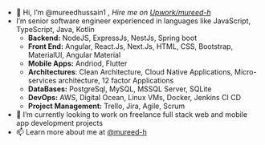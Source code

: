 - 👋 Hi, I’m @mureedhussain1 , *Hire me on [Upwork/mureed-h](https://www.upwork.com/freelancers/~013635d9acd3801801)*
- I’m senior software engineer experienced in languages like JavaScript, TypeScript, Java, Kotlin
  - **Backend:**     NodeJS, ExpressJs, NestJs, Spring boot
  - **Front End:**   Angular, React.Js, Next.Js, HTML, CSS, Bootstrap, MaterialUI, Angular Material
  - **Mobile Apps:** Andriod, Flutter
  - **Architectures**: Clean Architecture, Cloud Native Applications, Micro-services architecture, 12 factor Applications
  - **DataBases:**   PostgreSql, MySQL, MSSQL Server, SQLite
  - **DevOps:**      AWS, Digital Ocean, Linux VMs, Docker, Jenkins CI CD
  - **Project Management:**    Trello, Jira, Agile, Scrum
- 💞️ I’m currently looking to work on freelance full stack web and mobile app development projects
- 📫 Learn more about me at [@mureed-h](https://www.linkedin.com/in/mureed-h/)

<!---
mureedhussain1/mureedhussain1 is a ✨ special ✨ repository because its `README.md` (this file) appears on your GitHub profile.
You can click the Preview link to take a look at your changes.
--->

